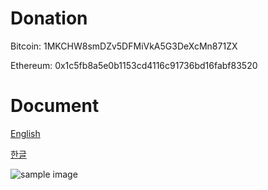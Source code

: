 # Donation
Bitcoin: 1MKCHW8smDZv5DFMiVkA5G3DeXcMn871ZX

Ethereum: 0x1c5fb8a5e0b1153cd4116c91736bd16fabf83520


# Document
[English](https://white.seolpyo.com/entry/148/)

[한글](https://white.seolpyo.com/entry/147/)

![sample image](https://github.com/white-seolpyo/seolpyo-mplchart/blob/main/images/sample.gif?raw=true)
